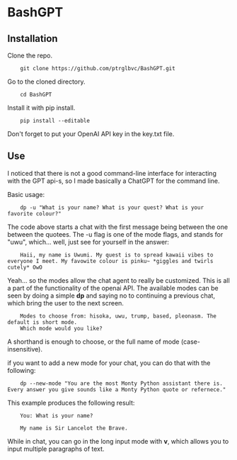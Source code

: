 # BashGPT

## Installation
Clone the repo.
```
    git clone https://github.com/ptrglbvc/BashGPT.git
```
Go to the cloned directory.
```
    cd BashGPT
```
Install it with pip install.
```
    pip install --editable
```
Don't forget to put your OpenAI API key in the key.txt file.

## Use
I noticed that there is not a good command-line interface for interacting with the GPT api-s, so I made basically a ChatGPT for the command line.

Basic usage:
```
    dp -u "What is your name? What is your quest? What is your favorite colour?"
```
The code above starts a chat with the first message being between the one between the quotees. The -u flag is one of the mode flags, and stands for "uwu", which... well, just see for yourself in the answer:
```
    Haii, my name is Uwumi. My quest is to spread kawaii vibes to everyone I meet. My favowite colour is pinku~ *giggles and twirls cutely* OwO
```
Yeah... so the modes allow the chat agent to really be customized. This is all a part of the functionality of the openai API. The available modes can be seen by doing a simple **dp** and saying no to continuing a previous chat, which bring the user to the next screen.
```
    Modes to choose from: hisoka, uwu, trump, based, pleonasm. The default is short mode.
    Which mode would you like?
```
A shorthand is enough to choose, or the full name of mode (case-insensitive).

if you want to add a new mode for your chat, you can do that with the following:
```
    dp --new-mode "You are the most Monty Python assistant there is. Every answer you give sounds like a Monty Python quote or refernece."
```
This example produces the following result:

```
    You: What is your name?

    My name is Sir Lancelot the Brave.
```
While in chat, you can go in the long input mode with **v**, which allows you to input multiple paragraphs of text. 
